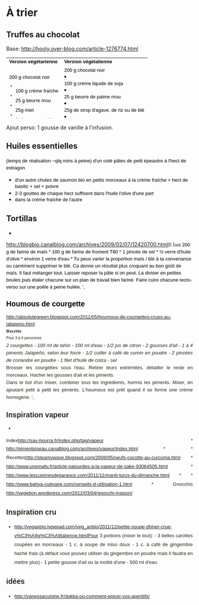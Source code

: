 # À trier

## Truffes au chocolat

Base: <a href="http://hooly.over-blog.com/article-1276774.html">http://hooly.over-blog.com/article-1276774.html</a> <table align="center" border="0" cellpadding="1" cellspacing="1" style="width: 512px; height: 164px; "><tbody><tr align="left"><td style="font-family: arial; font-weight: bold; "><span class="Apple-style-span" style="color: rgb(0, 0, 0); font-family: Verdana, Helvetica, Arial, sans-serif; font-size: x-small; "><font size="2">Version végétarienne </font> </td><td><span class="Apple-style-span" style="color: rgb(0, 0, 0); font-family: Verdana, Helvetica, Arial, sans-serif; font-size: x-small; "><font size="2"><span style="font-weight: bold; font-family: arial; ">Version végétalienne </font> </td></tr><tr><td style="text-align: left; "><li style="list-style-type: none; font-family: arial; "><span class="Apple-style-span" style="color: rgb(0, 0, 0); font-family: Verdana, Helvetica, Arial, sans-serif; font-size: x-small; "><font size="2">200 g chocolat noir</font>
* <li style="list-style-type: none; font-family: arial; "><span class="Apple-style-span" style="color: rgb(0, 0, 0); font-family: Verdana, Helvetica, Arial, sans-serif; font-size: x-small; "><font size="2">100 g crème fraîche</font>
* <li style="list-style-type: none; font-family: arial; "><span class="Apple-style-span" style="color: rgb(0, 0, 0); font-family: Verdana, Helvetica, Arial, sans-serif; font-size: x-small; "><font size="2">25 g beurre mou</font>
* <li style="list-style-type: none; font-family: arial; "><span class="Apple-style-span" style="color: rgb(0, 0, 0); font-family: Verdana, Helvetica, Arial, sans-serif; font-size: x-small; "><font size="2">25g miel</font>
* <li style="list-style-type: none; font-family: arial; "><span class="Apple-style-span" style="color: rgb(0, 0, 0); font-family: Verdana, Helvetica, Arial, sans-serif; font-size: x-small; "><font size="2">1 citron non traité</font>
* <li style="list-style-type: none; font-family: arial; "><span class="Apple-style-span" style="color: rgb(0, 0, 0); font-family: Verdana, Helvetica, Arial, sans-serif; font-size: x-small; "><font size="2"><span style="font-family: arial; ">cacao en poudre </font>
* </td><td style="color: rgb(0, 0, 0); font-family: arial; text-align: left; "><li style="list-style-type: none; "><span class="Apple-style-span" style="color: rgb(0, 0, 0); font-family: Verdana, Helvetica, Arial, sans-serif; font-size: x-small; "><font size="2"><font size="2">200 g chocolat noir</font></font>
* <li style="list-style-type: none; "><span class="Apple-style-span" style="color: rgb(0, 0, 0); font-family: Verdana, Helvetica, Arial, sans-serif; font-size: x-small; "><font size="2"><font size="2">100 g crème liquide de soja</font></font>
* <li style="list-style-type: none; "><span class="Apple-style-span" style="color: rgb(0, 0, 0); font-family: Verdana, Helvetica, Arial, sans-serif; font-size: x-small; "><font size="2"><font size="2">25 g beurre de palme mou</font></font>
* <li style="list-style-type: none; "><span class="Apple-style-span" style="color: rgb(0, 0, 0); font-family: Verdana, Helvetica, Arial, sans-serif; font-size: x-small; "><font size="2"><font size="2">25g de sirop d'agave, de riz ou de blé</font></font>
* <li style="list-style-type: none; "><span class="Apple-style-span" style="color: rgb(0, 0, 0); font-family: Verdana, Helvetica, Arial, sans-serif; font-size: x-small; "><font size="2"><font size="2">1 citron non traité</font></font>
* <li style="list-style-type: none; "><span class="Apple-style-span" style="color: rgb(0, 0, 0); font-family: Verdana, Helvetica, Arial, sans-serif; font-size: x-small; "><font size="2"><font size="2">cacao en poudre</font></font>
* <span class="Apple-style-span" style="color: rgb(0, 0, 0); font-family: Verdana, Helvetica, Arial, sans-serif; font-size: x-small; "><font size="2">  </font> </td></tr></tbody></table>Ajout perso: 1 gousse de vanille à l'infusion.

## Huiles essentielles

<font class="Apple-style-span" color="#000000" face="arial, sans-serif" size="3"><span class="Apple-style-span" style="border-collapse: collapse; font-size: 13px; line-height: 19px;">(temps de réalisation ~qlq mins à peine) </font><span class="Apple-style-span" style="color: rgb(0, 0, 0); font-family: arial, sans-serif; line-height: 19px; font-size: 13px; border-collapse: collapse; ">    <span class="Apple-style-span" style="color: rgb(0, 0, 0); font-family: arial, sans-serif; line-height: 19px; font-size: 13px; border-collapse: collapse; ">d'un coté pâtes de petit épeautre à l'hect de estragon
* <span class="Apple-style-span" style="color: rgb(0, 0, 0); font-family: arial, sans-serif; font-size: 13px; border-collapse: collapse; ">d'un autre chutes de saumon bio en petits morceaux à la crème fraîche + hect de basilic <span class="Apple-style-span" style="color: rgb(0, 0, 0); font-family: arial, sans-serif; line-height: 19px; font-size: 13px; border-collapse: collapse; "> + sel + poivre
*   <span class="Apple-style-span" style="color: rgb(0, 0, 0); font-family: arial, sans-serif; font-size: 13px; border-collapse: collapse; ">2-3 gouttes de chaque hect suffisent <span class="Apple-style-span" style="color: rgb(0, 0, 0); font-family: arial, sans-serif; font-size: 13px; border-collapse: collapse; ">dans l'huile l'olive d'une part
* <span class="Apple-style-span" style="color: rgb(0, 0, 0); font-family: arial, sans-serif; line-height: 19px; font-size: 13px; border-collapse: collapse; ">dans la crème fraîche de l'autre

## Tortillas
*  
<meta content="text/html; charset=utf-8" http-equiv="content-type">
<meta content="text/html; charset=utf-8" http-equiv="content-type">
<a href="http://blogbio.canalblog.com/archives/2009/02/07/12420700.html">http://blogbio.canalblog.com/archives/2009/02/07/12420700.html</a><span class="Apple-style-span" style="font-family: 'Trebuchet MS\ Verdana, sans-serif; line-height: 19px; font-size: small; color: rgb(0, 0, 0); ">Il faut   <span class="Apple-style-span" style="font-family: 'Trebuchet MS', Verdana, sans-serif; line-height: 19px; font-size: small; color: rgb(0, 0, 0); ">200 g de farine de maïs
* <span class="Apple-style-span" style="font-family: 'Trebuchet MS', Verdana, sans-serif; line-height: 19px; font-size: small; color: rgb(0, 0, 0); ">100 g de farine de froment T80
* <span class="Apple-style-span" style="font-family: 'Trebuchet MS', Verdana, sans-serif; line-height: 19px; font-size: small; color: rgb(0, 0, 0); ">1 pincée de sel
* <span class="Apple-style-span" style="font-family: 'Trebuchet MS', Verdana, sans-serif; line-height: 19px; font-size: small; color: rgb(0, 0, 0); ">½ verre d'huile d'olive
* <span class="Apple-style-span" style="font-family: 'Trebuchet MS', Verdana, sans-serif; line-height: 19px; font-size: small; color: rgb(0, 0, 0); ">environ 1 verre d'eau
*  <span class="Apple-style-span" style="font-family: 'Trebuchet MS', Verdana, sans-serif; line-height: 19px; font-size: small; color: rgb(0, 0, 0); ">Tu peux varier la proportion maïs / blé à ta convenance ou carrément supprimer le blé. Ca donne un résultat plus croquant au bon goût de maïs.   <span class="Apple-style-span" style="font-family: 'Trebuchet MS', Verdana, sans-serif; line-height: 19px; font-size: small; color: rgb(0, 0, 0); ">Il faut mélanger tout. Laisser reposer la pâte si on peut.  <span class="Apple-style-span" style="font-family: 'Trebuchet MS', Verdana, sans-serif; line-height: 19px; font-size: small; color: rgb(0, 0, 0); ">La diviser en petites boules puis étaler chacune sur un plan de travail bien fariné. Faire cuire chacune recto-verso sur une poêle à peine huilée. ',

## Houmous de courgette


<meta content="text/html; charset=utf-8" http-equiv="content-type">
<div style="color: rgb(56, 118, 29); ">
<meta content="text/html; charset=utf-8" http-equiv="content-type">
<div style="color: rgb(56, 118, 29); "><a href="http://absolutegreen.blogspot.com/2011/05/houmous-de-courgettes-crues-au-jalapeno.html">http://absolutegreen.blogspot.com/2011/05/houmous-de-courgettes-crues-au-jalapeno.html</a><div style="color: rgb(56, 118, 29); "><span class="Apple-style-span" style="color: rgb(28, 43, 21); font-family: Trebuchet, 'Trebuchet MS\ Arial, sans-serif; font-size: 13px; line-height: 20px; "><b>Recette</b> <div style="color: rgb(56, 118, 29); "> <span class="Apple-style-span" style="color: rgb(28, 43, 21); font-family: Trebuchet, 'Trebuchet MS', Arial, sans-serif; font-size: 13px; line-height: 20px; "><span style="font-size: x-small; ">Pour 3 à 4 personnes   <div style="text-align: justify; "><span class="Apple-style-span" style="color: rgb(28, 43, 21); font-family: Trebuchet, 'Trebuchet MS', Arial, sans-serif; font-size: 13px; line-height: 20px; "><i>2 courgettes - 100 ml de tahin - 100 ml d'eau - 1/2 jus de citron - 2 gousses d'ail - 1 à 4 piments Jalapeño, selon leur force - 1/2 cuiller à café de cumin en poudre - 2 pincées de coriandre en poudre - 1 filet d'huile de colza - sel</i> <div style="text-align: justify; "><span class="Apple-style-span" style="color: rgb(28, 43, 21); font-family: Trebuchet, 'Trebuchet MS', Arial, sans-serif; font-size: 13px; line-height: 20px; ">Brosser les courgettes sous l'eau. Retirer leurs extrémités, détailler le reste en morceaux. Hacher les gousses d'ail et les piments. <div style="text-align: justify; "><span class="Apple-style-span" style="color: rgb(28, 43, 21); font-family: Trebuchet, 'Trebuchet MS', Arial, sans-serif; font-size: 13px; line-height: 20px; ">Dans le bol d'un mixer, combiner tous les ingrédients, hormis les piments. Mixer, en ajoutant petit à petit les piments. L'houmous est prêt quand il se forme une crème homogène. ',

## Inspiration vapeur

* <meta content="text/html; charset=utf-8" http-equiv="content-type">
<meta content="text/html; charset=utf-8" http-equiv="content-type">
<meta content="text/html; charset=utf-8" http-equiv="content-type">
<meta content="text/html; charset=utf-8" http-equiv="content-type">
Index<a href="http://sav-hourra.fr/index.php/tag/vapeur">http://sav-hourra.fr/index.php/tag/vapeur</a>
* <span class="Apple-style-span" style="line-height: 24px; "><a href="http://pimentoiseau.canalblog.com/archives/vapeur/index.html">http://pimentoiseau.canalblog.com/archives/vapeur/index.html</a>
*
* Recettes<span class="Apple-style-span" style="line-height: 24px; "><a href="http://steamywave.blogspot.com/2008/05/oeufs-cocotte-au-curcuma.html">http://steamywave.blogspot.com/2008/05/oeufs-cocotte-au-curcuma.html</a>
* <a href="http://www.unomafu.fr/article-palourdes-a-la-vapeur-de-sake-93064505.html">http://www.unomafu.fr/article-palourdes-a-la-vapeur-de-sake-93064505.html</a>
* <a href="http://www.lescuisinesdegarance.com/2011/11/manti-turcs-du-dimanche.html">http://www.lescuisinesdegarance.com/2011/11/manti-turcs-du-dimanche.html</a>
*
* <a href="http://www.bahya-culinaire.com/conseils-d-utilisation-1.html">http://www.bahya-culinaire.com/conseils-d-utilisation-1.html</a>
* Gnocchis <a href="http://vegebon.wordpress.com/2012/03/04/gnocchi-maison/">http://vegebon.wordpress.com/2012/03/04/gnocchi-maison/</a>

## Inspiration cru

* http://veganbio.typepad.com/veg_anbio/2011/12/petite-soupe-dhiver-crue-v%C3%A9g%C3%A9talienne.htmlPour 3 portions (mixer le tout): - 3 belles carottes coupées en morceaux - 1 c. à soupe de miso doux - 1 c. à café de gingembre haché frais (à défaut vous pouvez utiliser du gingembre en poudre mais il faudra en mettre plus) - 1 petite gousse d'ail ou la moitié d'une - 500 ml d'eau

## idées

* <a href="http://vanessacuisine.fr/dukka-ou-comment-epicer-vos-aperitifs/">http://vanessacuisine.fr/dukka-ou-comment-epicer-vos-aperitifs/</a>
